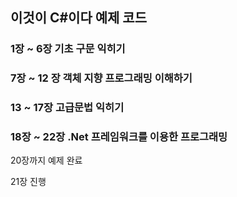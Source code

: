 ## **이것이 C#이다 예제 코드**

### 1장 ~ 6장 기초 구문 익히기
### 7장 ~ 12 장 객체 지향 프로그래밍 이해하기
### 13 ~ 17장 고급문법 익히기
### 18장 ~ 22장 .Net 프레임워크를 이용한 프로그래밍

20장까지 예제 완료

21장 진행
